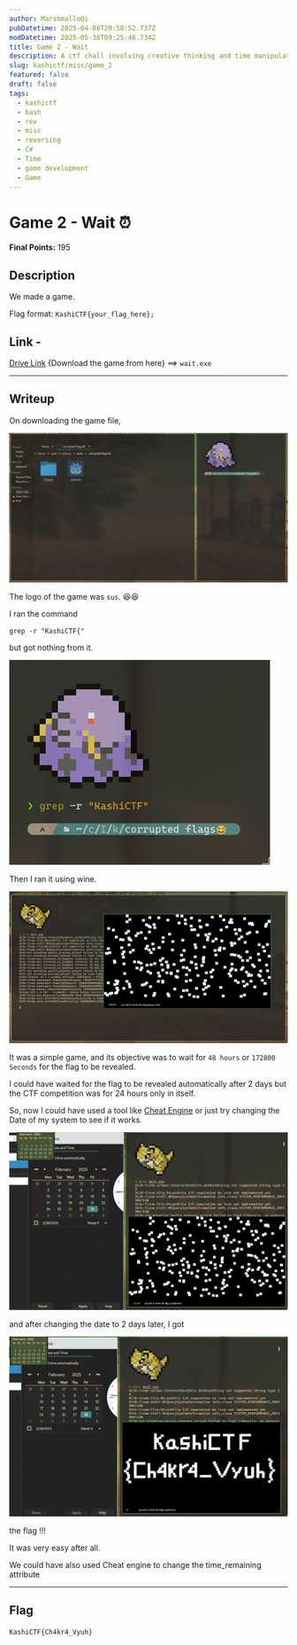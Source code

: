 ```yaml
---
author: MarshmalloQi
pubDatetime: 2025-04-08T20:58:52.737Z
modDatetime: 2025-05-30T09:25:46.734Z
title: Game 2 - Wait
description: A ctf chall involving creative thinking and time manipulation abilities
slug: kashictf/misc/game_2
featured: false
draft: false
tags:
  - kashictf
  - bash
  - rev
  - misc
  - reversing
  - C#
  - Time
  - game development
  - Game
---
```



# Game 2 - Wait ⏰
**Final Points:** 195


## Description
We made a game.


Flag format: `KashiCTF{your_flag_here};`

## Link -
 [Drive Link](https://drive.google.com/file/d/1GDYmOiW54pPLFxfQaBOOS5IPEAoplFPy/view?usp=drive_link) {Download the game from here} ==> `wait.exe`

----
## Writeup

On downloading the game file,


<img src="/kashictf/game2/images/sus.png" alt="game here">

The logo of the game was `sus`. 😆😆

I ran the command 
```
grep -r "KashiCTF{"
```
but got nothing from it.

<img src="/kashictf/game2/images/nogrep.png" alt="grep won't work here kiddo">

Then I ran it using wine.

<img src="/kashictf/game2/images/waiting.png" alt="game start">

It was a simple game, and its objective was to wait for `48 hours` or `172800 Seconds` for the flag to be revealed.

I could have waited for the flag to be revealed automatically after 2 days but the CTF competition was for 24 hours only in itself.

So, now I could have used a tool like [Cheat Engine](https://www.cheatengine.org/) or just try changing the Date of my system to see if it works.

<img src="/kashictf/game2/images/bef.png" alt="before the date change">

and after changing the date to 2 days later, I got

<img src="/kashictf/game2/images/af.png" alt="After the date change">

the flag !!!

It was very easy after all.

We could have also used Cheat engine to change the time_remaining attribute 

---
## Flag

```
KashiCTF{Ch4kr4_Vyuh}
```                 

